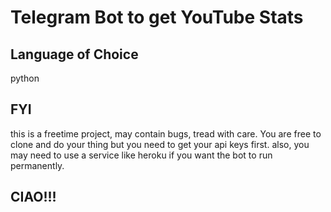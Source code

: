 # Telegram Bot to get YouTube Stats

## Language of Choice

python

## FYI

this is a freetime project, may contain bugs, tread with care.
You are free to clone and do your thing but you need to get your api keys first.
also, you may need to use a service like heroku if you want the bot to run permanently.

## CIAO!!!
